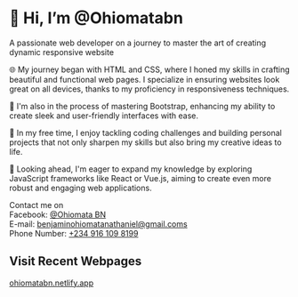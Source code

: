 <body>
 <div>
 <h1 style="fontsize:20px;">👋 Hi, I’m @Ohiomatabn</h1>
 <p>A passionate web developer on a journey to master the art of creating dynamic responsive website</p>
 
<p>🌐 My journey began with HTML and CSS, where I honed my skills in crafting beautiful and functional web pages. I specialize in ensuring websites look great on all devices, thanks to my proficiency in responsiveness techniques.</p>
<p>📘 I'm also in the process of mastering Bootstrap, enhancing my ability to create sleek and user-friendly interfaces with ease.</p>
<p>🌟 In my free time, I enjoy tackling coding challenges and building personal projects that not only sharpen my skills but also bring my creative ideas to life.</p>
<p>🚀 Looking ahead, I'm eager to expand my knowledge by exploring JavaScript frameworks like React or Vue.js, aiming to create even more robust and engaging web applications.</p>
<p>Contact me on <br>
Facebook: <a href="https://web.facebook.com/Ohiomatabn/"><i class="fa-brands fa-facebook-f fa-3x"></i>@Ohiomata BN</a><br>
E-mail: <a href="mailto:benjaminohiomatanathaniel@gmail.com">benjaminohiomatanathaniel@gmail.coms</a><br>
Phone Number: <a href="tel:+234-916-109-8199">+234 916 109 8199</a></p>

<h2>Visit Recent Webpages</h2>
<a href="https://ohiomatabn.netlify.app/">ohiomatabn.netlify.app</a>
</body>
</div>

<!---
Ohiomatabn/Ohiomatabn is a ✨ special ✨ repository because its `README.md` (this file) appears on your GitHub profile.
You can click the Preview link to take a look at your changes.
--->
